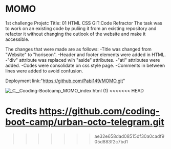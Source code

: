 # MOMO
1st challenge
Projetc Title: 01 HTML CSS GIT:Code Refractor
The task was to work on an existing code by puliing it from an existing repository and refactor it without changing the outlook of the website and make it accessible.

The changes that were made are as follows:
-Title was changed from "Website" to "horiseon".
-Header and footer elements were added in HTML.
-"div" attribute was replaced wih "aside" attributes.
-"atl" attributes were added.
-Codes were consolidate on css style page.
-Comments in between lines were added to avoid confusion.

Deployment link:"https://github.com/Pabi149/MOMO.git"

![_C__Cooding-Bootcamp_MOMO_index html (1)](https://user-images.githubusercontent.com/90426266/134827586-99eabb60-0c2f-4ef2-b367-2914081ec256.png)
<<<<<<< HEAD

Credits
https://github.com/coding-boot-camp/urban-octo-telegram.git
=======
>>>>>>> ae32e658dad08515df30a0cadf905d883f2c7bd1
